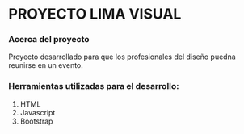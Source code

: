 # PROYECTO LIMA VISUAL

### Acerca del proyecto

Proyecto desarrollado para que los profesionales del diseño puedna reunirse en un evento.

### Herramientas utilizadas para el desarrollo:

1. HTML
2. Javascript
3. Bootstrap
